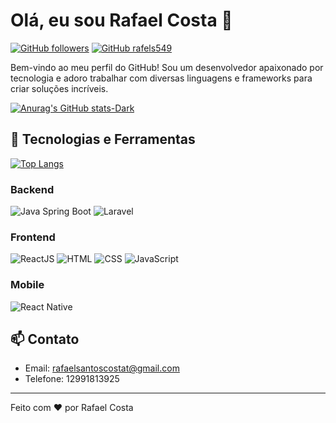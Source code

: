 # Olá, eu sou Rafael Costa 👋

[![GitHub followers](https://img.shields.io/github/followers/rafaels549?label=Follow&style=social)](https://github.com/rafaels549)
[![GitHub rafels549](https://img.shields.io/github/stars/rafaels549?affiliations=OWNER%2CCOLLABORATOR&style=social)](https://github.com/rafaels549)

Bem-vindo ao meu perfil do GitHub! Sou um desenvolvedor apaixonado por tecnologia e adoro trabalhar com diversas linguagens e frameworks para criar soluções incríveis.

[![Anurag's GitHub stats-Dark](https://github-readme-stats.vercel.app/api?username=rafaels549&show_icons=true&theme=dark#gh-dark-mode-only)](https://github.com/rafaels549/github-readme-stats#gh-dark-mode-only)


## 🔧 Tecnologias e Ferramentas
[![Top Langs](https://github-readme-stats.vercel.app/api/top-langs/?username=rafaels549&theme=dark#gh-dark-mode-only)](https://github.com/anuraghazra/github-readme-stats)

### Backend
![Java Spring Boot](https://img.shields.io/badge/Java%20Spring%20Boot-6DB33F?style=for-the-badge&logo=spring&logoColor=white)
![Laravel](https://img.shields.io/badge/Laravel-FF2D20?style=for-the-badge&logo=laravel&logoColor=white)

### Frontend
![ReactJS](https://img.shields.io/badge/ReactJS-61DAFB?style=for-the-badge&logo=react&logoColor=white)
![HTML](https://img.shields.io/badge/HTML5-E34F26?style=for-the-badge&logo=html5&logoColor=white)
![CSS](https://img.shields.io/badge/CSS3-1572B6?style=for-the-badge&logo=css3&logoColor=white)
![JavaScript](https://img.shields.io/badge/JavaScript-F7DF1E?style=for-the-badge&logo=javascript&logoColor=white)

### Mobile
![React Native](https://img.shields.io/badge/React%20Native-61DAFB?style=for-the-badge&logo=react&logoColor=white)



## 📫 Contato


- Email: rafaelsantoscostat@gmail.com
- Telefone: 12991813925
---

Feito com ❤️ por Rafael Costa







